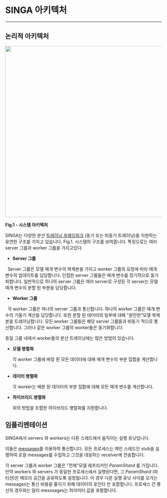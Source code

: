 # SINGA 아키텍처

---

## 논리적 아키텍처

<img src = "../../images/logical.png" style="width:550px"/>
<p> <strong> Fig.1 - 시스템 아키텍처 </strong> </p>

SINGA는 다양한 분산 [트레이닝 프레임워크](frameworks.html) (동기 또는 비동기 트레이닝)을 지원하는 유연한 구조를 가지고 있습니다.
Fig.1. 시스템의 구조를 보여줍니다.
특징으로는 여러 server 그룹과 worker 그룹을 가지고있다.

* **Server 그룹**

  Server 그룹은 모델 매개 변수의 복제본을 가지고 worker 그룹의 요청에 따라 매개 변수의 업데이트를 담당합니다. 인접한 server 그룹들은 매개 변수를 정기적으로 동기화합니다. 일반적으로 하나의 server 그룹은 여러 server로 구성된 각 server는 모델 매개 변수의 분할 된 부분을 담당합니다.

* **Worker 그룹**

  각 worker 그룹은 하나의 server 그룹과 통신합니다. 하나의 worker 그룹은 매개 변수의 기울기 계산을 담당합니다. 또한 분할 된 데이터의 일부에 대해 "완전한"모델 복제본을 트레이닝합니다. 모든 worker 그룹들은 해당 server 그룹들과 비동기 적으로 통신합니다. 그러나 같은 worker 그룹의 worker들은 동기화합니다.

동일 그룹 내에서 worker들의 분산 트레이닝에는 많은 방법이 있습니다.

* **모델 병렬화**

  각 worker 그룹에 배정 된 모든 데이터에 대해 매개 변수의 부분 집합을 계산합니다.

* **데이터 병렬화**

  각 worker는 배분 된 데이터의 부분 집합에 대해 모든 매개 변수를 계산합니다.

* **하이브리드 병렬화**

  위의 방법을 조합한 하이브리드 병렬화를 지원합니다.


## 임플리멘테이션

SINGA에서 servers 와 workers는 다른 스레드에서 움직이는 실행 유닛입니다.

이들은 [messages](communication.html)를 이용하여 통신합니다.
모든 프로세스는 메인 스레드인 stub을 실행하여 로컬 messages를 수집하고 그것을 대응하는 receiver에 전송합니다.

각 server 그룹과 worker 그룹은 "전체"모델 레프리카인 *ParamShard* 를 가집니다.
만약 workers 와 servers 가 동일한 프로세스에서 실행된다면,
그 *ParamShard* (파티션)은 메모리 공간을 공유하도록 설정됩니다.
이 경우 다른 실행 유닛 사이를 오가는 messages는 통신 비용을 줄이기 위해 데이터의 포인터 만 포함합니다.
프로세스 간 통신의 경우와는 달리 messsages는 파라미터 값을 포함합니다.
